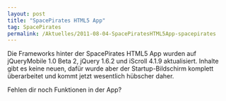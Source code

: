 ```yaml
---
layout: post
title: "SpacePirates HTML5 App"
tag: SpacePirates
permalink: /Aktuelles/2011-08-04-SpacePiratesHTML5App-spacepirates
---
```


Die Frameworks hinter der SpacePirates HTML5 App wurden auf jQueryMobile 1.0 Beta 2, jQuery 1.6.2 und iScroll 4.1.9 aktualisiert. Inhalte gibt es keine neuen, dafür wurde aber der Startup-Bildschirm komplett überarbeitet und kommt jetzt wesentlich hübscher daher.

Fehlen dir noch Funktionen in der App?
